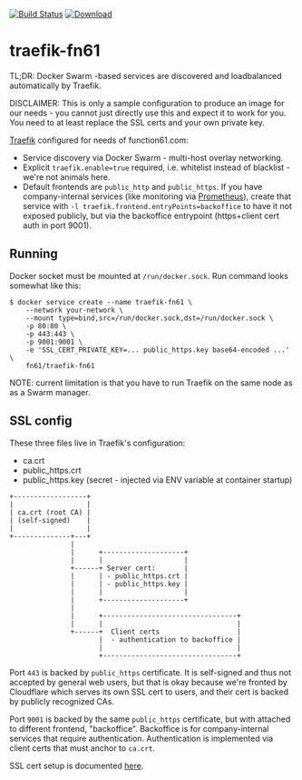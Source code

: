 [![Build Status](https://travis-ci.org/function61/traefik-fn61.svg?branch=master)](https://travis-ci.org/function61/traefik-fn61)
[![Download](https://img.shields.io/docker/pulls/fn61/traefik-fn61.svg)](https://hub.docker.com/r/fn61/traefik-fn61/)

traefik-fn61
============

TL;DR: Docker Swarm -based services are discovered and loadbalanced automatically by Traefik.

DISCLAIMER: This is only a sample configuration to produce an image for our needs - you cannot just directly
use this and expect it to work for you. You need to at least replace the SSL certs and your own private key.

[Traefik](https://traefik.io/) configured for needs of function61.com:

- Service discovery via Docker Swarm - multi-host overlay networking.
- Explicit `traefik.enable=true` required, i.e. whitelist instead of blacklist - we're not animals here.
- Default frontends are `public_http` and `public_https`. If you have company-internal services (like
  monitoring via [Prometheus](https://prometheus.io/)), create that service with `-l traefik.frontend.entryPoints=backoffice`
  to have it not exposed publicly, but via the backoffice entrypoint (https+client cert auth in port 9001).


Running
-------

Docker socket must be mounted at `/run/docker.sock`.
Run command looks somewhat like this:

```
$ docker service create --name traefik-fn61 \
	--network your-network \
	--mount type=bind,src=/run/docker.sock,dst=/run/docker.sock \
	-p 80:80 \
	-p 443:443 \
	-p 9001:9001 \
	-e 'SSL_CERT_PRIVATE_KEY=... public_https.key base64-encoded ...' \
	fn61/traefik-fn61
```

NOTE: current limitation is that you have to run Traefik on the same node as as a Swarm manager.


SSL config
----------

These three files live in Traefik's configuration:

- ca.crt
- public_https.crt
- public_https.key (secret - injected via ENV variable at container startup)

```
+------------------+
|                  |
| ca.crt (root CA) |
| (self-signed)    |
|                  |
+--------------+---+
               |
               |      +--------------------+
               |      |                    |
               +------+ Server cert:       |
               |      | - public_https.crt |
               |      | - public_https.key |
               |      |                    |
               |      +--------------------+
               |
               |      +---------------------------------+
               |      |                                 |
               +------+  Client certs                   |
                      |  - authentication to backoffice |
                      |                                 |
                      +---------------------------------+
```

Port `443` is backed by `public_https` certificate. It is self-signed and thus not accepted
by general web users, but that is okay because we're fronted by Cloudflare which serves its
own SSL cert to users, and their cert is backed by publicly recognized CAs.

Port `9001` is backed by the same `public_https` certificate, but with attached to different
frontend, "backoffice". Backoffice is for company-internal services that require authentication.
Authentication is implemented via client certs that must anchor to `ca.crt`.

SSL cert setup is documented [here](https://github.com/function61/certificate-authority).
